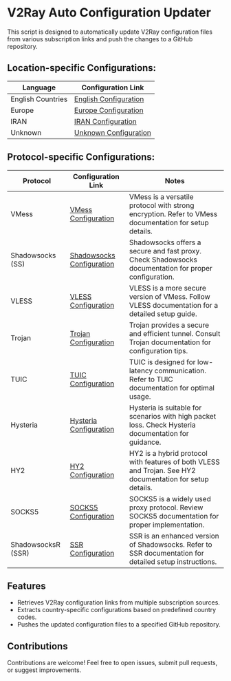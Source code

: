 # V2Ray Auto Configuration Updater

This script is designed to automatically update V2Ray configuration files from various subscription links and push the changes to a GitHub repository.

## Location-specific Configurations:

| Language | Configuration Link                                            |
|----------|-----------------------------------------------------------------|
| English Countries | [English Configuration](https://raw.githubusercontent.com/mshojaei77/v2rayAuto/main/English) |
| Europe   | [Europe Configuration](https://raw.githubusercontent.com/mshojaei77/v2rayAuto/main/Europe) |
| IRAN     | [IRAN Configuration](https://raw.githubusercontent.com/mshojaei77/v2rayAuto/main/IRAN) |
| Unknown  | [Unknown Configuration](https://raw.githubusercontent.com/mshojaei77/v2rayAuto/main/Unknown) |

## Protocol-specific Configurations:

| Protocol                    | Configuration Link                                            | Notes                                                                                                 |
|-----------------------------|-----------------------------------------------------------------|-------------------------------------------------------------------------------------------------------|
| VMess                       | [VMess Configuration](https://raw.githubusercontent.com/mshojaei77/v2rayAuto/main/vmess) | VMess is a versatile protocol with strong encryption. Refer to VMess documentation for setup details. |
| Shadowsocks (SS)            | [Shadowsocks Configuration](https://raw.githubusercontent.com/mshojaei77/v2rayAuto/main/ss) | Shadowsocks offers a secure and fast proxy. Check Shadowsocks documentation for proper configuration. |
| VLESS                       | [VLESS Configuration](https://raw.githubusercontent.com/mshojaei77/v2rayAuto/main/vless) | VLESS is a more secure version of VMess. Follow VLESS documentation for a detailed setup guide.       |
| Trojan                      | [Trojan Configuration](https://raw.githubusercontent.com/mshojaei77/v2rayAuto/main/trojan) | Trojan provides a secure and efficient tunnel. Consult Trojan documentation for configuration tips.   |
| TUIC                        | [TUIC Configuration](https://raw.githubusercontent.com/mshojaei77/v2rayAuto/main/tuic) | TUIC is designed for low-latency communication. Refer to TUIC documentation for optimal usage.       |
| Hysteria                    | [Hysteria Configuration](https://raw.githubusercontent.com/mshojaei77/v2rayAuto/main/hysteria) | Hysteria is suitable for scenarios with high packet loss. Check Hysteria documentation for guidance.  |
| HY2                         | [HY2 Configuration](https://raw.githubusercontent.com/mshojaei77/v2rayAuto/main/hy2) | HY2 is a hybrid protocol with features of both VLESS and Trojan. See HY2 documentation for setup details. |
| SOCKS5                       | [SOCKS5 Configuration](https://raw.githubusercontent.com/mshojaei77/v2rayAuto/main/socks5) | SOCKS5 is a widely used proxy protocol. Review SOCKS5 documentation for proper implementation.        |
| ShadowsocksR (SSR)          | [SSR Configuration](https://raw.githubusercontent.com/mshojaei77/v2rayAuto/main/ssr) | SSR is an enhanced version of Shadowsocks. Refer to SSR documentation for detailed setup instructions. |


## Features

- Retrieves V2Ray configuration links from multiple subscription sources.
- Extracts country-specific configurations based on predefined country codes.
- Pushes the updated configuration files to a specified GitHub repository.

## Contributions

Contributions are welcome! Feel free to open issues, submit pull requests, or suggest improvements.


